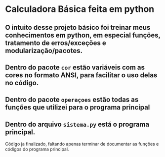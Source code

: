 # Calculadora Básica feita em python
## O intuito desse projeto básico foi treinar meus conhecimentos em python, em especial funções, tratamento de erros/exceções e modularização/pacotes.

Dentro do pacote `cor` estão variáveis com as cores no formato ANSI, para facilitar o uso delas no código.
---
Dentro do pacote `operaçoes` estão todas as funções que utilizei para o programa principal
---
Dentro do arquivo `sistema.py` está o programa principal.
---
Código ja finalizado, faltando apenas terminar de documentar as funções e códigos do programa principal.
